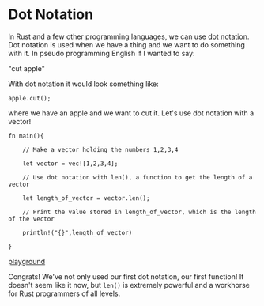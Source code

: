 # Dot Notation

In Rust and a few other programming languages, we can use [dot notation](https://en.wikipedia.org/wiki/Property_(programming)#Dot_notation).
Dot notation is used when we have a thing and we want to do something with it. In pseudo programming English if I wanted to say: 

"cut apple"

With dot notation it would look something like: 

`apple.cut();`

where we have an apple and we want to cut it. Let's use dot notation with a vector!

```
fn main(){
    
    // Make a vector holding the numbers 1,2,3,4

    let vector = vec![1,2,3,4];

    // Use dot notation with len(), a function to get the length of a vector

    let length_of_vector = vector.len();

    // Print the value stored in length_of_vector, which is the length of the vector

    println!("{}",length_of_vector)

}
```

[playground](https://play.rust-lang.org/?version=stable&mode=debug&edition=2018&gist=270b25fb22fee3383a695eff2bb33e3f)

Congrats! We've not only used our first dot notation, our first function! It doesn't seem like it now, but `len()` is extremely powerful and a workhorse for Rust programmers of all levels.

